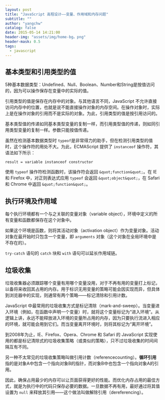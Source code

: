 ```yaml
---
layout: post
title: "JavaScript 高程设计——变量、作用域和内存问题"
subtitle: ""
author: "yangchw"
catalog: false
date: 2015-05-14 14:21:00
header-img: "assets/img/home-bg。png"
header-mask: 0.5
tags:
  - javascript
---
```



## 基本类型和引用类型的值

5种基本数据类型：Undefined、Null、Boolean、Number和String是按值访问的，因为可以操作保存在变量中的实际的值。

引用类型的值是保存在内存中的对象。与其他语言不同，JavaScript 不允许直接访问内存中的位置，也就是说不能直接操作对象的内存空间。在操作对象时，实际上是在操作对象的引用而不是实际的对象。为此，引用类型的值是按引用访问的。

基本类型值的传递如同基本类型变量的复制一样，而引用类型值的传递，则如同引用类型变量的复制一样。参数只能按值传递。

虽然在检测基本数据类型时 `typeof`是非常得力的助手，但在检测引用类型的值时，这个操作符的用处不大。为此，ECMAScript 提供了 `instanceof` 操作符，其语法如下所示：

    result = variable instanceof constructor

使用 `typeof` 操作符检测函数时，该操作符会返回 `&quot;function&quot;`。在 IE 和 Firefox 中，对正则表达式应用 `typeof` 会返回 `&quot;object&quot;`，在 Safari 和 Chrome 中返回 `&quot;function&quot;`。

## 执行环境及作用域

每个执行环境都有一个与之关联的变量对象（variable object），环境中定义的所有变量和函数都保存在这个对象中。

如果这个环境是函数，则将其活动对象（activation object）作为变量对象。活动对象在最开始时只包含一个变量，即 `arguments` 对象（这个对象在全局环境中是不存在的）。

`try-catch` 语句的 `catch` 块和 `with` 语句可以延长作用域链。

## 垃圾收集

垃圾收集器必须跟踪哪个变量有用哪个变量没用，对于不再有用的变量打上标记，以备将来收回其占用的内存。用于标识无用变量的策略可能会因实现而异，但具体到浏览器中的实现，则通常有两个策略——标记清除和引用计数。

JavaScript 中最常用的垃圾收集方式是标记清除（mark-and-sweep）。当变量进入环境（例如，在函数中声明一个变量）时，就将这个变量标记为“进入环境”。从逻辑上讲，永远不能释放进入环境的变量所占用的内存，因为只要执行流进入相应的环境，就可能会用到它们。而当变量离开环境时，则将其标记为“离开环境”。

到2008年为止，IE、Firefox、Opera、Chrome 和 Safari 的 JavaScript 实现使用的都是标记清除式的垃圾收集策略（或类似的策略），只不过垃圾收集的时间间隔互有不同。

另一种不太常见的垃圾收集策略叫做引用计数（referencecounting）。**循环引用**指的是对象A中包含一个指向对象B的指针，而对象B中也包含一个指向对象A的引用。

因此，确保占用最少的内存可以让页面获得更好的性能。而优化内存占用的最佳方式，就是为执行中的代码只保存必要的数据。一旦数据不再有用，最好通过将其值设置为 `null` 来释放其引用——这个做法叫做解除引用（dereferencing）。